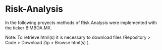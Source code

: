 # Risk-Analysis
In the following proyects methods of Risk Analysis were implemented with the ticker BIMBOA.MX.

Note: To retrieve html(s) it is necessary to download files (Repository > Code > Download Zip > Browse html(s) ).
